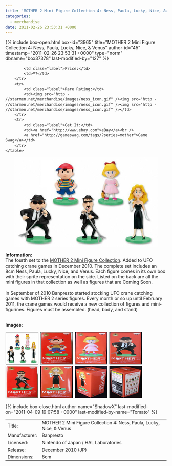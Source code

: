 ```yaml
---
title: 'MOTHER 2 Mini Figure Collection 4: Ness, Paula, Lucky, Nice, &amp; Venus'
categories:
  - merchandise
date: 2011-02-26 23:53:31 +0000
---
```

{% include box-open.html box-id="3965" title="MOTHER 2 Mini Figure Collection 4: Ness, Paula, Lucky, Nice, & Venus" author-id="45" timestamp="2011-02-26 23:53:31 +0000" type="norm" dbname="box37378" last-modified-by="127" %}
<div class="gameinfo">
	<table>
		<tr>
			<td class="label">Title:</td>
			<td>MOTHER 2 Mini Figure Collection 4: Ness, Paula, Lucky, Nice, & Venus</td>
		</tr>
		<tr>
			<td class="label">Manufacturer:</td>
			<td>Banpresto</td>
		</tr>
		<tr>
			<td class="label">Licensed:</td>
			<td>Nintendo of Japan / HAL Laboratories</td>
		</tr>
		<tr>
			<td class="label">Release:</td>
			<td>December 2010 (JP)</td>
		</tr>
		<tr>
			<td class="label">Dimensions:</td>
			<td>8cm</td>
		</tr>
		<tr>

			<td class="label">Price:</td>
			<td>¥?</td>
		</tr>
		<tr>
			<td class="label">Rare Rating:</td>
			<td><img src="http - //starmen.net/merchandise/images/ness_icon.gif" /><img src="http - //starmen.net/merchandise/images/ness_icon.gif" /><img src="http - //starmen.net/merchandise/images/ness_icon.gif" /></td>
		</tr>
		<tr>
			<td class="label">Get It:</td>
			<td><a href="http://www.ebay.com">eBay</a><br />
			<a href="http://gameswag.com/tags/?series=mother">Game Swag</a></td>
		</tr>
	</table>
</div>

<p>
	<center>
	<img src="/merchandise/images/m2mfc4_title.jpg" border="0" title="MOTHER 2 Mini Figure Collection 4: Ness, Paula, Lucky, Nice, & Venus" />
	</center>
</p>

<b>Information:</b>
	<br />
The fourth set to the <a href="http://www.banpresto.co.jp/mother/">MOTHER 2 Mini Figure Collection</a>. Added to UFO catching crane games in December 2010. The complete set includes an 8cm Ness, Paula, Lucky, Nice, and Venus. Each figure comes in its own box with their sprite representation on the side. Listed on the back are all the mini figures in that collection as well as figures that are Coming Soon.
<br /><br />
In September of 2010 Banpresto started stocking UFO crane catching games with MOTHER 2 series figures. Every month or so up until February 2011, the crane games would receive a new collection of figures and mini-figurines. Figures must be assembled. (head, body, and stand)
<br /><br />

<b>Images:</b>
	<br />

<a href="/merchandise/images/m2mfc4_all.jpg" ><img src="/merchandise/images/m2mfc4_all.jpg" title="MOTHER 2 Mini Figure Collection 4: Ness, Paula, Lucky, Nice, & Venus" border="1" width="100" height="100" hspace="1" /></a>
<a href="/merchandise/images/m2mfc4_ness_box.jpg" ><img src="/merchandise/images/m2mfc4_ness_box.jpg" title="MOTHER 2 Mini Figure Collection 4: Ness Box" border="1" width="100" height="100" hspace="1" /></a>
<a href="/merchandise/images/m2mfc4_paula_box.jpg" ><img src="/merchandise/images/m2mfc4_paula_box.jpg" title="MOTHER 2 Mini Figure Collection 4: Paula Box" border="1" width="100" height="100" hspace="1" /></a>
<a href="/merchandise/images/m2mfc4_lucky_box.jpg" ><img src="/merchandise/images/m2mfc4_lucky_box.jpg" title="MOTHER 2 Mini Figure Collection 4: Lucky Box" border="1" width="100" height="100" hspace="1" /></a>
<a href="/merchandise/images/m2mfc4_nice_box.jpg" ><img src="/merchandise/images/m2mfc4_nice_box.jpg" title="MOTHER 2 Mini Figure Collection 4: Nice" border="1" width="100" height="100" hspace="1" /></a>
<a href="/merchandise/images/m2mfc4_venus_box.jpg" ><img src="/merchandise/images/m2mfc4_venus_box.jpg" title="MOTHER 2 Mini Figure Collection 4: Venus" border="1" width="100" height="100" hspace="1" /></a>
<a href="/merchandise/images/m2mfc4_box_side1.jpg" ><img src="/merchandise/images/m2mfc4_box_side1.jpg" title="MOTHER 2 Mini Figure Collection 4: Box (Side 1)" border="1" width="100" height="100" hspace="1" /></a>
<a href="/merchandise/images/m2mfc4_box_side2.jpg" ><img src="/merchandise/images/m2mfc4_box_side2.jpg" title="MOTHER 2 Mini Figure Collection 4: Box (Side 2)" border="1" width="100" height="100" hspace="1" /></a>

{% include box-close.html author-name="ShadowX" last-modified-on="2011-04-09 19:07:58 +0000" last-modified-by-name="Tomato" %}
